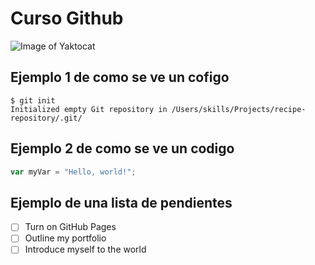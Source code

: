 # Curso Github
![Image of Yaktocat](https://octodex.github.com/images/yaktocat.png)

## Ejemplo 1 de como se ve un cofigo
```
$ git init
Initialized empty Git repository in /Users/skills/Projects/recipe-repository/.git/
```

## Ejemplo 2 de como se ve un codigo

``` javascript
var myVar = "Hello, world!";
```
## Ejemplo de una lista de pendientes
- [ ] Turn on GitHub Pages
- [ ] Outline my portfolio
- [ ] Introduce myself to the world
